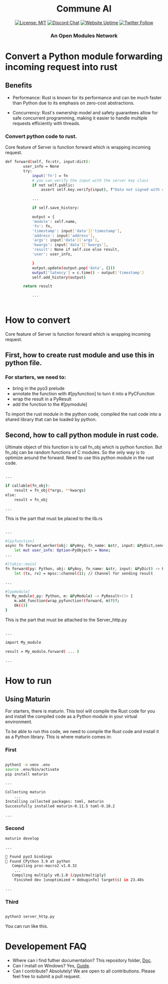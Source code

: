 <div align="center">

# **Commune AI**

[![License: MIT](https://img.shields.io/badge/License-MIT-yellow.svg)](https://opensource.org/licenses/MIT)
[![Discord Chat](https://img.shields.io/badge/discord-join%20chat-blue.svg)](https://discord.com/invite/DgjvQXvhqf)
[![Website Uptime](https://img.shields.io/website-up-down-green-red/http/monip.org.svg)](https://www.communeai.org/)
[![Twitter Follow](https://img.shields.io/twitter/follow/communeaidotorg.svg?style=social&label=Follow)](https://twitter.com/communeaidotorg)

### An Open Modules Network

</div>

# Convert a Python module forwarding incoming request into rust

## Benefits

- Performance: Rust is known for its performance and can be much faster than Python due to its emphasis on zero-cost abstractions.

- Concurrency: Rust's ownership model and safety guarantees allow for safe concurrent programming, making it easier to handle multiple requests efficiently with threads.

### Convert python code to rust.

Core feature of Server is function forward which is wrapping incoming request.

```bash
def forward(self, fn:str, input:dict):        
        user_info = None
        try:
            input['fn'] = fn
            # you can verify the input with the server key class
            if not self.public:
                assert self.key.verify(input), f"Data not signed with correct key"

            ...

            if self.save_history:

            output = {
            'module': self.name,
            'fn': fn,
            'timestamp': input['data']['timestamp'],
            'address': input['address'],
            'args': input['data']['args'],
            'kwargs': input['data']['kwargs'],
            'result': None if self.sse else result,
            'user': user_info,

            }
            output.update(output.pop('data', {}))
            output['latency'] = c.time() - output['timestamp']
            self.add_history(output)

        return result

            ...
    
```

# How to convert

Core feature of Server is function forward which is wrapping incoming request.

## First, how to create rust module and use this in python file.

### For starters, we need to:
  - bring in the pyo3 prelude
  - annotate the function with #[pyfunction] to turn it into a PyCFunction
  - wrap the result in a PyResult
  - add the function to the #[pymodule]

To import the rust module in the python code, compiled the rust code into a shared library that can be loaded by python.

## Second, how to call python module in rust code.

Ultimate object of this function is to call fn_obj which is python function.
But fn_obj can be random functions of C modules.
So the only way is to optimize around the forward.
Need to use this python module in the rust code.

```bash

...

if callable(fn_obj):
    result = fn_obj(*args, **kwargs)
else:
    result = fn_obj

...

```
This is the part that must be placed to the lib.rs

```bash

...

#[pyfunction]
async fn forward_worker(obj: &PyAny, fn_name: &str, input: &PyDict,sender: Sender<Result<Value, Box<dyn Error>>>){
    let mut user_info: Option<PyObject> = None;
...

#[tokio::main]
fn forward(py: Python, obj: &PyAny, fn_name: &str, input: &PyDict) -> PyResult<PyObject> {
    let (tx, rx) = mpsc::channel(1); // Channel for sending result

...

#[pymodule]
fn My_module(_py: Python, m: &PyModule) -> PyResult<()> {
    m.add_function(wrap_pyfunction!(forward, m)?)?;
    Ok(())
}

```

This is the part that must be attached to the Server_http.py

```bash

...

import My_module

result = My_module.forward( ... )

...

```

# How to run

## Using Maturin

For starters, there is maturin. This tool will compile the Rust code for you and install the compiled code as a Python module in your virtual environment.

To be able to run this code, we need to compile the Rust code and install it as a Python library. This is where maturin comes in:

### First
```bash

python3 -m venv .env
source .env/bin/activate
pip install maturin

```
```bash
...

Collecting maturin
    ...
Installing collected packages: toml, maturin
Successfully installed maturin-0.11.5 toml-0.10.2

...
```

### Second

```bash
maturin develop
```

```bash
...

🔗 Found pyo3 bindings
🐍 Found CPython 3.9 at python
   Compiling proc-macro2 v1.0.32
    ...
   Compiling multiply v0.1.0 (/pyo3/multiply)
    Finished dev [unoptimized + debuginfo] target(s) in 23.48s

...
```
### Third

```bash

python3 server_http.py

```
You can run like this.



# Developement FAQ

- Where can i find futher documentation? This repository folder, [Doc](https://github.com/commune-ai/commune/tree/main/docs).
- Can I install on Windows? Yes, [Guide](https://github.com/OmnipotentLabs/communeaisetup).
- Can I contribute? Absolutely! We are open to all contributions. Please feel free to submit a pull request.